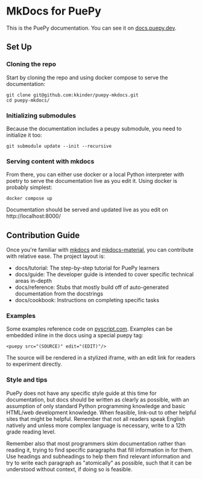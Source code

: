 # MkDocs for PuePy

This is the PuePy documentation. You can see it on [docs.puepy.dev](https://docs.puepy.dev/).

## Set Up

### Cloning the repo

Start by cloning the repo and using docker compose to serve the documentation:

```
git clone git@github.com:kkinder/puepy-mkdocs.git
cd puepy-mkdocs/
```

### Initializing submodules

Because the documentation includes a peupy submodule, you need to initialize it too:

```
git submodule update --init --recursive
```

### Serving content with mkdocs

From there, you can either use docker or a local Python interpreter with poetry to serve the documentation live as you edit it. Using docker is probably simplest:

```
docker compose up
```

Documentation should be served and updated live as you edit on http://localhost:8000/

## Contribution Guide

Once you're familiar with [mkdocs](https://www.mkdocs.org) and [mkdocs-material](https://squidfunk.github.io/mkdocs-material/), you can contribute with relative ease. The project layout is:

- docs/tutorial: The step-by-step tutorial for PuePy learners
- docs/guide: The developer guide is intended to cover specific technical areas in-depth
- docs/reference: Stubs that mostly build off of auto-generated documentation from the docstrings
- docs/cookbook: Instructions on completing specific tasks

### Examples

Some examples reference code on [pyscript.com](https://pyscript.com/). Examples can be embedded inline in the docs using a special puepy tag:

```
<puepy src="(SOURCE)" edit="(EDIT)"/>
```

The source will be rendered in a stylized iframe, with an edit link for readers to experiment directly.

### Style and tips

PuePy does not have any specific style guide at this time for documentation, but docs should be written as clearly as possible, with an assumption of only standard Python programming knowledge and basic HTML/web development knowledge. When feasible, link-out to other helpful sites that might be helpful. Remember that not all readers speak English natively and unless more complex language is necessary, write to a 12th grade reading level.

Remember also that most programmers skim documentation rather than reading it, trying to find specific paragraphs that fill information in for them. Use headings and subheadings to help them find relevant information and try to write each paragraph as "atomically" as possible, such that it can be understood without context, if doing so is feasible.






